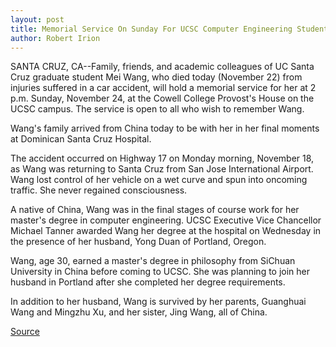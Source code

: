 ```yaml
---
layout: post
title: Memorial Service On Sunday For UCSC Computer Engineering Student
author: Robert Irion
---
```


SANTA CRUZ, CA--Family, friends, and academic colleagues of UC  Santa Cruz graduate student Mei Wang, who died today (November 22)  from injuries suffered in a car accident, will hold a memorial  service for her at 2 p.m. Sunday, November 24, at the Cowell College  Provost's House on the UCSC campus. The service is open to all who  wish to remember Wang.

Wang's family arrived from China today to be with her in her  final moments at Dominican Santa Cruz Hospital.

The accident occurred on Highway 17 on Monday morning,  November 18, as Wang was returning to Santa Cruz from San Jose  International Airport. Wang lost control of her vehicle on a wet  curve and spun into oncoming traffic. She never regained  consciousness.

A native of China, Wang was in the final stages of course work  for her master's degree in computer engineering. UCSC Executive  Vice Chancellor Michael Tanner awarded Wang her degree at the  hospital on Wednesday in the presence of her husband, Yong Duan of  Portland, Oregon.

Wang, age 30, earned a master's degree in philosophy from  SiChuan University in China before coming to UCSC. She was planning  to join her husband in Portland after she completed her degree  requirements.

In addition to her husband, Wang is survived by her parents,  Guanghuai Wang and Mingzhu Xu, and her sister, Jing Wang, all of  China.

[Source](http://www1.ucsc.edu/news_events/press_releases/archive/96-97/11-96/112296-Memorial_service_No.html "Permalink to 112296-Memorial_service_No")